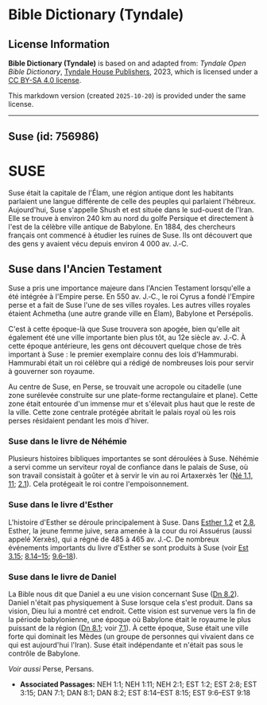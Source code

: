 # Bible Dictionary (Tyndale)

## License Information

**Bible Dictionary (Tyndale)** is based on and adapted from: _Tyndale Open Bible Dictionary_, [Tyndale House Publishers](https://tyndaleopenresources.com/), 2023, which is licensed under a [CC BY-SA 4.0 license](https://creativecommons.org/licenses/by-sa/4.0/legalcode.en).

This markdown version (created `2025-10-20`) is provided under the same license.



--------------------------------

## Suse (id: 756986)

SUSE
====

Suse était la capitale de l'Élam, une région antique dont les habitants parlaient une langue différente de celle des peuples qui parlaient l'hébreux. Aujourd'hui, Suse s'appelle Shush et est située dans le sud\-ouest de l'Iran. Elle se trouve à environ 240 km au nord du golfe Persique et directement à l'est de la célèbre ville antique de Babylone. En 1884, des chercheurs français ont commencé à étudier les ruines de Suse. Ils ont découvert que des gens y avaient vécu depuis environ 4 000 av. J.‑C.

Suse dans l'Ancien Testament
----------------------------

Suse a pris une importance majeure dans l'Ancien Testament lorsqu'elle a été intégrée à l'Empire perse. En 550 av. J.‑C., le roi Cyrus a fondé l'Empire perse et a fait de Suse l'une de ses villes royales. Les autres villes royales étaient Achmetha (une autre grande ville en Élam), Babylone et Persépolis.

C'est à cette époque\-là que Suse trouvera son apogée, bien qu'elle ait également été une ville importante bien plus tôt, au 12e siècle av. J.‑C. À cette époque antérieure, les gens ont découvert quelque chose de très important à Suse : le premier exemplaire connu des lois d'Hammurabi. Hammurabi était un roi célèbre qui a rédigé de nombreuses lois pour servir à gouverner son royaume.

Au centre de Suse, en Perse, se trouvait une acropole ou citadelle (une zone surélevée construite sur une plate\-forme rectangulaire et plane). Cette zone était entourée d'un immense mur et s'élevait plus haut que le reste de la ville. Cette zone centrale protégée abritait le palais royal où les rois perses résidaient pendant les mois d'hiver.

### Suse dans le livre de Néhémie

Plusieurs histoires bibliques importantes se sont déroulées à Suse. Néhémie a servi comme un serviteur royal de confiance dans le palais de Suse, où son travail consistait à goûter et à servir le vin au roi Artaxerxès 1er ([Né 1\.1, 11](https://ref.ly/Neh1:1,Neh1:11); [2\.1](https://ref.ly/Neh2:1)). Cela protégeait le roi contre l'empoisonnement.

### Suse dans le livre d'Esther

L'histoire d'Esther se déroule principalement à Suse. Dans [Esther 1\.2](https://ref.ly/Esth1:2) et [2\.8](https://ref.ly/Esth2:8), Esther, la jeune femme juive, sera amenée à la cour du roi Assuérus (aussi appelé Xerxès), qui a régné de 485 à 465 av. J.‑C. De nombreux événements importants du livre d'Esther se sont produits à Suse (voir [Est 3\.15](https://ref.ly/Esth3:15); [8\.14–15](https://ref.ly/Esth8:14-Esth8:15); [9\.6–18](https://ref.ly/Esth9:6-Esth9:18)).

### Suse dans le livre de Daniel

La Bible nous dit que Daniel a eu une vision concernant Suse ([Dn 8\.2](https://ref.ly/Dan8:2)). Daniel n'était pas physiquement à Suse lorsque cela s'est produit. Dans sa vision, Dieu lui a montré cet endroit. Cette vision est survenue vers la fin de la période babylonienne, une époque où Babylone était le royaume le plus puissant de la région ([Dn 8\.1](https://ref.ly/Dan8:1); voir [7\.1](https://ref.ly/Dan7:1)). À cette époque, Suse était une ville forte qui dominait les Mèdes (un groupe de personnes qui vivaient dans ce qui est aujourd'hui l'Iran). Suse était indépendante et n'était pas sous le contrôle de Babylone.

*Voir aussi* Perse, Persans.

* **Associated Passages:** NEH 1:1; NEH 1:11; NEH 2:1; EST 1:2; EST 2:8; EST 3:15; DAN 7:1; DAN 8:1; DAN 8:2; EST 8:14–EST 8:15; EST 9:6–EST 9:18

